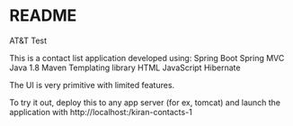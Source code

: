 # README
AT&amp;T Test

This is a contact list application developed using:
Spring Boot
Spring MVC
Java 1.8
Maven
Templating library
HTML
JavaScript
Hibernate

The UI is very primitive with limited features.

To try it out, deploy this to any app server (for ex, tomcat) and launch the application with http://localhost:<port>/kiran-contacts-1

